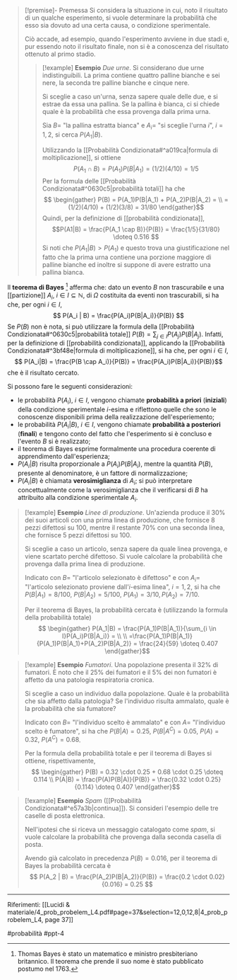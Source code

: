>[!premise]- Premessa
>Si considera la situazione in cui, noto il risultato di un qualche esperimento, si vuole determinare la probabilità che esso sia dovuto ad una certa causa, o condizione sperimentale.
>
>Ciò accade, ad esempio, quando l'esperimento avviene in due stadi e, pur essendo noto il risultato finale, non si è a conoscenza del risultato ottenuto al primo stadio.
>
> >[!example] **Esempio**
> >*Due urne*. Si considerano due urne indistinguibili. La prima contiene quattro palline bianche e sei nere, la seconda tre palline bianche e cinque nere.
> >
> >Si sceglie a caso un'urna, senza sapere quale delle due, e si estrae da essa una pallina. Se la pallina è bianca, ci si chiede quale è la probabilità che essa provenga dalla prima urna.
> >
> >Sia $B =$ "la pallina estratta bianca" e $A_i =$ "si sceglie l'urna $i$", $i = 1,2$, si cerca $P(A_1|B)$.
> >
> >Utilizzando la [[Probabilità Condizionata#^a019ca|formula di moltiplicazione]], si ottiene $$ P(A_1 \cap B) = P(A_1)P(B|A_1) = (1/2)(4/10) = 1/5 $$Per la formula delle [[Probabilità Condizionata#^0630c5|probabilità totali]] ha che$$ \begin{gather}
> > P(B) = P(A_1)P(B|A_1) + P(A_2)P(B|A_2) = \\
> >  = (1/2)(4/10) + (1/2)(3/8) = 31/80 
> >  \end{gather}$$Quindi, per la definizione di [[probabilità condizionata]], $$P(A1|B) = \frac{P(A_1 \cap B)}{P(B)} = \frac{1/5}{31/80} \doteq 0.516 $$Si noti che $P(A_1|B) \gt P(A_1)$ e questo trova una giustificazione nel fatto che la prima urna contiene una porzione maggiore di palline bianche ed inoltre si suppone di avere estratto una pallina bianca.
> 

Il **teorema di Bayes** [^appendice1] afferma che:
dato un evento $B$ non trascurabile e una [[partizione]] $A_i,\ i \in I \subseteq \mathbb{N}$, di $\Omega$ costituita da eventi non trascurabili, si ha che, per ogni $i \in I$, $$ P(A_i | B) = \frac{P(A_i)P(B|A_i)}{P(B)} $$Se $P(B)$ non è nota, si può utilizzare la formula della [[Probabilità Condizionata#^0630c5|probabilità totale]] $P(B) = \sum_{j \in I} P(A_j)P(B|A_j)$.
Infatti, per la definizione di [[probabilità condizionata]], applicando la [[Probabilità Condizionata#^3bf48e|formula di moltiplicazione]], si ha che, per ogni $i \in I$, $$ P(A_i|B) = \frac{P(B \cap A_i)}{P(B)} = \frac{P(A_i)P(B|A_i)}{P(B)}$$che è il risultato cercato.

Si possono fare le seguenti considerazioni:
* le probabilità $P(A_i),\ i \in I$, vengono chiamate **probabilità a priori** (**iniziali**) della condizione sperimentale $i$-esima e riflettono quelle che sono le conoscenze disponibili prima della realizzazione dell'esperiemento;
* le probabilità $P(A_i | B),\ i \in I$, vengono chiamate **probabilità a posteriori** (**finali**) e tengono conto del fatto che l'esperimento si è concluso e l'evento $B$ si è realizzato;
* il teorema di Bayes esprime formalmente una procedura coerente di apprendimento dall'esperienza;
* $P(A_i | B)$ risulta proporzionale a $P(A_i)P(B|A_i)$, mentre la quantità $P(B)$, presente al denominatore, è un fattore di normalizzazione;
* $P(A_i|B)$ è chiamata **verosimiglianza** di $A_i$; si può interpretare concettualmente come la verosimiglianza che il verificarsi di $B$ ha attribuito alla condizione sperimentale $A_i$.

>[!example] **Esempio**
>*Linee di produzione*. Un'azienda produce il 30% dei suoi articoli con una prima linea di produzione, che fornisce 8 pezzi difettosi su 100, mentre il restante 70% con una seconda linea, che fornisce 5 pezzi difettosi su 100.
>
>Si sceglie a caso un articolo, senza sapere da quale linea provenga, e viene scartato perché difettoso. Si vuole calcolare la probabilità che provenga dalla prima linea di produzione.
>
>Indicato con $B =$ "l'articolo selezionato è difettoso" e con $A_i =$ "l'articolo selezionato proviene dall'$i$-esima linea", $i = 1,2$, si ha che $P(B|A_1) = 8/100,\ P(B|A_2) = 5/100,\ P(A_1)  = 3/10, P(A_2)=7/10$.
>
>Per il teorema di Bayes, la probabilità cercata è 
>(utilizzando la formula della probabilità totale) $$
\begin{gather} P(A_1|B) = \frac{P(A_1)P(B|A_1)}{\sum_{i \in I}P(A_i)P(B|A_i)} = \\ \\
=\frac{P(A_1)P(B|A_1)}{P(A_1)P(B|A_1)+P(A_2)P(B|A_2)} = \frac{24}{59} \doteq 0.407
\end{gather}$$

>[!example] **Esempio**
>*Fumatori*. Una popolazione presenta il 32% di fumatori. È noto che il 25% dei fumatori e il 5% dei non fumatori è affetto da una patologia respiratoria cronica.
>
>Si sceglie a caso un individuo dalla popolazione. Quale è la probabilità che sia affetto dalla patologia? Se l'individuo risulta ammalato, quale è la probabilità che sia fumatore?
>
>Indicato con $B =$ "l'individuo scelto è ammalato" e con $A =$ "l'individuo scelto è fumatore", si ha che $P(B|A) = 0.25,\ P(B|A^C) = 0.05,\ P(A) = 0.32 ,\ P(A^C) = 0.68$.
>
>Per la formula della probabilità totale e per il teorema di Bayes si ottiene, rispettivamente, $$ \begin{gather} 
>P(B) = 0.32 \cdot 0.25 + 0.68 \cdot 0.25 \doteq 0.114 \\
>P(A|B) = \frac{P(A)P(B|A)}{P(B)} = \frac{0.32 \cdot 0.25}{0.114} \doteq 0.407
\end{gather}$$

>[!example] **Esempio**
>*Spam* ([[Probabilità Condizionata#^e57a3b|continua]]). Si consideri l'esempio delle tre caselle di posta elettronica.
>
>Nell'ipotesi che si riceva un messaggio catalogato come *spam*, si vuole calcolare la probabilità che provenga dalla seconda casella di posta.
>
>Avendo già calcolato in precedenza $P(B) = 0.016$, per il teorema di Bayes la probabilità cercata è $$ P(A_2 | B) = \frac{P(A_2)P(B|A_2)}{P(B)} = \frac{0.2 \cdot 0.02}{0.016} = 0.25 $$

***
Riferimenti:
[[Lucidi & materiale/4_prob_probelem_L4.pdf#page=37&selection=12,0,12,8|4_prob_probelem_L4, page 37]]

[^appendice1]: Thomas Bayes è stato un matematico e ministro presbiteriano britannico. Il teorema che prende il suo nome è stato pubblicato postumo nel 1763.

#probabilità 
#ppt-4 
